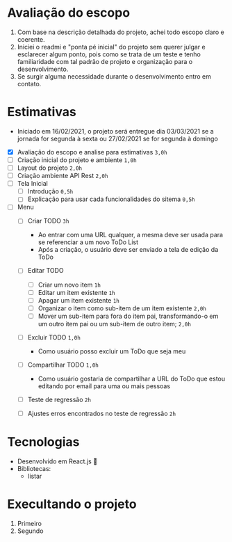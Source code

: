 #  Avaliação do escopo
1. Com base na descrição detalhada do projeto, achei todo escopo claro e coerente.
2. Iniciei o readmi e "ponta pé inicial" do projeto sem querer julgar e esclarecer algum ponto, pois como se trata de um teste e tenho familiaridade com tal padrão de projeto e organização para o desenvolvimento.
3. Se surgir alguma necessidade durante o desenvolvimento entro em contato.

# Estimativas
-  Iniciado em 16/02/2021, o projeto será entregue dia 03/03/2021 se a jornada for segunda à sexta ou 27/02/2021 se for segunda à domingo

- [x] Avaliação do escopo e analise para estimativas ``` 3,0h ```
- [ ] Criação inicial do projeto e ambiente ``` 1,0h ```
- [ ] Layout do projeto ``` 2,0h ```
- [ ] Criação ambiente API Rest ``` 2,0h ```
- [ ] Tela Inicial
    - [ ] Introdução ``` 0,5h ```
    - [ ] Explicação para usar cada funcionalidades do sitema ``` 0,5h ```
- [ ] Menu
    - [ ] Criar TODO  ``` 3h ```
        * Ao entrar com uma URL qualquer, a mesma deve ser usada para se referenciar a um novo ToDo List
        * Após a criação, o usuário deve ser enviado a tela de edição da ToDo
    - [ ] Editar TODO
        - [ ] Criar um novo item ``` 1h ```
        - [ ] Editar um item existente ``` 1h ```
        - [ ] Apagar um item existente ``` 1h ```
        - [ ] Organizar o item como sub-item de um item existente ``` 2,0h ```
        - [ ] Mover um sub-item para fora do item pai, transformando-o em um outro item pai ou um sub-item de outro item; ``` 2,0h ```
    - [ ] Excluir TODO ``` 1,0h ```
        - Como usuário posso excluir um ToDo que seja meu
    - [ ] Compartilhar TODO ``` 1,0h ```
        * Como usuário gostaria de compartilhar a URL do ToDo que estou editando por email para uma ou mais pessoas
    - [ ] Teste de regressão  ``` 2h ```
    - [ ] Ajustes erros encontrados no teste de regressão  ``` 2h ```


# Tecnologias

- Desenvolvido em React.js :rocket:
- Bibliotecas:
    - listar


# Execultando o projeto
1. Primeiro
2. Segundo